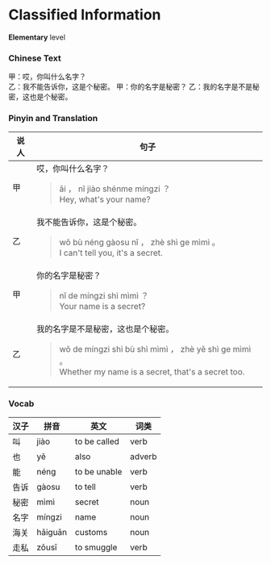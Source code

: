 # Classified Information
**Elementary** level
### Chinese Text
甲：哎，你叫什么名字？<br />乙：我不能告诉你，这是个秘密。
甲：你的名字是秘密？
乙：我的名字是不是秘密，这也是个秘密。

### Pinyin and Translation
|说人|句子|
|----|----|
|甲|哎，你叫什么名字？<blockquote>āi ， nǐ jiào shénme míngzi ？<br />Hey, what's your name?</blockquote>|
|乙|我不能告诉你，这是个秘密。<blockquote>wǒ bù néng gàosu nǐ ， zhè shì ge mìmì 。<br />I can't tell you, it's a secret.</blockquote>|
|甲|你的名字是秘密？<blockquote>nǐ de míngzi shì mìmì ？<br />Your name is a secret?</blockquote>|
|乙|我的名字是不是秘密，这也是个秘密。<blockquote>wǒ de míngzi shì bù shì mìmì ， zhè yě shì ge mìmì 。<br />Whether my name is a secret, that's a secret too.</blockquote>|
### Vocab
|汉子|拼音|英文|词类|
|----|----|----|----|
|叫|jiào|to be called|verb|
|也|yě|also|adverb|
|能|néng|to be unable|verb|
|告诉|gàosu|to tell|verb|
|秘密|mìmì|secret|noun|
|名字|míngzi|name|noun|
|海关|hǎiguān|customs|noun|
|走私|zǒusī|to smuggle|verb|